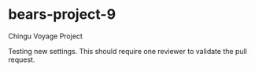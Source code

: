# bears-project-9
Chingu Voyage Project


Testing new settings. This should require one reviewer to validate the pull request.
